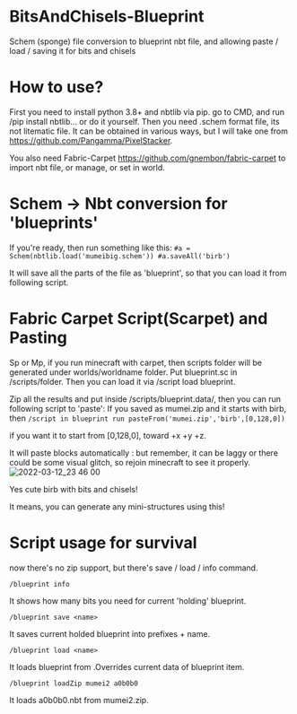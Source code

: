 # BitsAndChisels-Blueprint
Schem (sponge) file conversion to blueprint nbt file, and allowing paste / load / saving it for bits and chisels

# How to use?
First you need to install python 3.8+ and nbtlib via pip.
go to CMD, and run /pip install nbtlib... or do it yourself.
Then you need .schem format file, its not litematic file. It can be obtained in various ways, but I will take one from https://github.com/Pangamma/PixelStacker.

You also need Fabric-Carpet https://github.com/gnembon/fabric-carpet to import nbt file, or manage, or set in world.

# Schem -> Nbt conversion for 'blueprints'
If you're ready, then run something like this:
`#a = Schem(nbtlib.load('mumeibig.schem'))
#a.saveAll('birb')`

It will save all the parts of the file as 'blueprint', so that you can load it from following script.
# Fabric Carpet Script(Scarpet) and Pasting

Sp or Mp, if you run minecraft with carpet, then scripts folder will be generated under worlds/worldname folder. Put blueprint.sc in /scripts/folder.
Then you can load it via /script load blueprint.

Zip all the results and put inside /scripts/blueprint.data/, then you can run following script to 'paste':
If you saved as mumei.zip and it starts with birb, then
`/script in blueprint run pasteFrom('mumei.zip','birb',[0,128,0])`

if you want it to start from [0,128,0], toward +x +y +z.

It will paste blocks automatically : but remember, it can be laggy or there could be some visual glitch, so rejoin minecraft to see it properly.
![2022-03-12_23 46 00](https://user-images.githubusercontent.com/35677394/158023245-b75214ef-9b1f-4ac8-8c2e-d231ce551e90.png)

Yes cute birb with bits and chisels!

It means, you can generate any mini-structures using this!

# Script usage for survival
now there's no zip support, but there's save / load / info command.

`/blueprint info`

It shows how many bits you need for current 'holding' blueprint.

`/blueprint save <name>`

It saves current holded blueprint into prefixes + name.

`/blueprint load <name>`

It loads blueprint from <name>.Overrides current data of blueprint item.
  
`/blueprint loadZip mumei2 a0b0b0`
 
 It loads a0b0b0.nbt from mumei2.zip.
  
